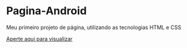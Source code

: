 # Pagina-Android
 Meu primeiro projeto de página, utilizando as tecnologias HTML e CSS

<a href="https://m4theu5m.github.io/Pagina-Android/">Aperte aqui para visualizar</a>
